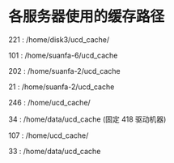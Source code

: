 
# 各服务器使用的缓存路径


221 : /home/disk3/ucd_cache/

101 : /home/suanfa-6/ucd_cache

202 : /home/suanfa-2/ucd_cache

21  : /home/suanfa-2/ucd_cache

246 : /home/ucd_cache/

34  : /home/data/ucd_cache                   (固定 418 驱动机器) 

107 : /home/ucd_cache/

33  : /home/data/ucd_cache

